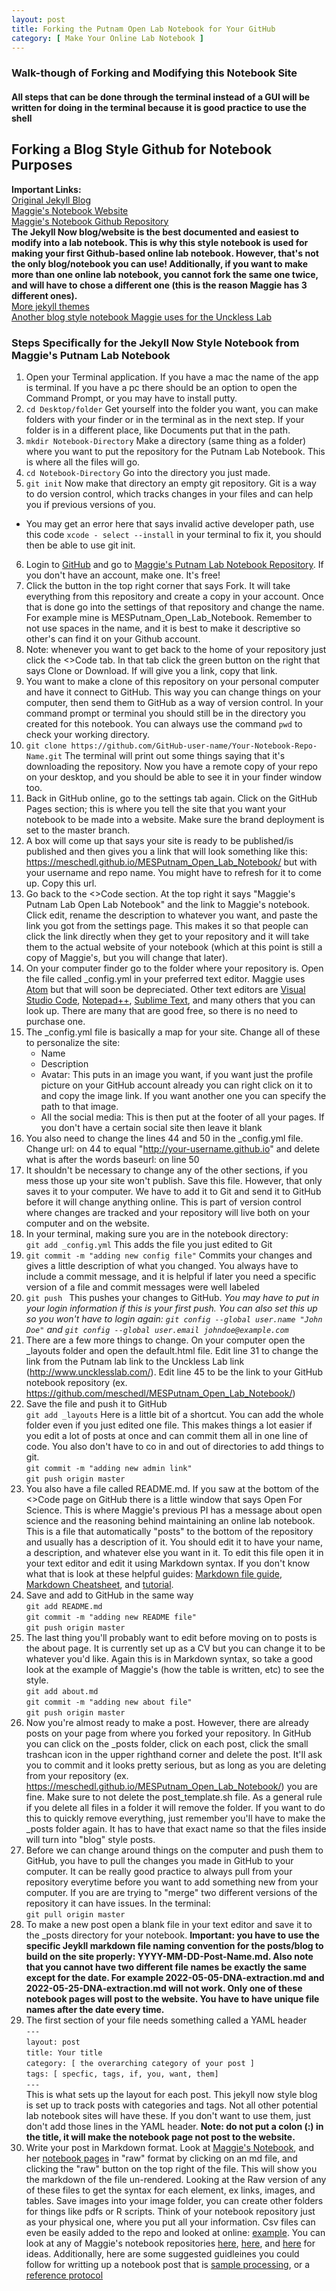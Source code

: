 ```yaml
---
layout: post
title: Forking the Putnam Open Lab Notebook for Your GitHub
category: [ Make Your Online Lab Notebook ]
---
```


### Walk-though of Forking and Modifying this Notebook Site
#### All steps that can be done through the terminal instead of a GUI will be written for doing in the terminal because it is good practice to use the shell

## Forking a Blog Style Github for Notebook Purposes


**Important Links:**  
[Original Jekyll Blog](https://github.com/barryclark/jekyll-now)  
[Maggie's Notebook Website](https://meschedl.github.io/MESPutnam_Open_Lab_Notebook/)  
[Maggie's Notebook Github Repository](https://github.com/meschedl/MESPutnam_Open_Lab_Notebook)  
**The Jekyll Now blog/website is the best documented and easiest to modify into a lab notebook. This is why this style notebook is used for making your first Github-based online lab notebook. However, that's not the only blog/notebook you can use! Additionally, if you want to make more than one online lab notebook, you cannot fork the same one twice, and will have to chose a different one (this is the reason Maggie has 3 different ones).**  
[More jekyll themes](https://github.com/topics/jekyll-themes)  
[Another blog style notebook Maggie uses for the Unckless Lab](https://meschedl.github.io/Unckless-Lab-Notebook-Maggie/)


### Steps Specifically for the Jekyll Now Style Notebook from Maggie's Putnam Lab Notebook

1. Open your Terminal application. If you have a mac the name of the app is terminal. If you have a pc there should be an option to open the Command Prompt, or you may have to install putty.
2. `cd Desktop/folder` Get yourself into the folder you want, you can make folders with your finder or in the terminal as in the next step. If your folder is in a different place, like Documents put that in the path.
3. `mkdir Notebook-Directory` Make a directory (same thing as a folder) where you want to put the repository for the Putnam Lab Notebook. This is where all the files will go.
4. `cd Notebook-Directory` Go into the directory you just made.
5. `git init` Now make that directory an empty git repository. Git is a way to do version control, which tracks changes in your files and can help you if previous versions of you.
  - You may get an error here that says invalid active developer path, use this code `xcode - select --install` in your terminal to fix it, you should then be able to use git init.
6. Login to [GitHub](https://github.com/) and go to [Maggie's Putnam Lab Notebook Repository](https://github.com/meschedl/MESPutnam_Open_Lab_Notebook). If you don't have an account, make one. It's free!
7. Click the button in the top right corner that says Fork. It will take everything from this repository and create a copy in your account. Once that is done go into the settings of that repository and change the name. For example mine is MESPutnam_Open_Lab_Notebook. Remember to not use spaces in the name, and it is best to make it descriptive so other's can find it on your Github account.
8. Note: whenever you want to get back to the home of your repository just click the <>Code tab. In that tab click the green button on the right that says Clone or Download. If will give you a link, copy that link.
9. You want to make a clone of this repository on your personal computer and have it connect to GitHub. This way you can change things on your computer, then send them to GitHub as a way of version control. In your command prompt or terminal you should still be in the directory you created for this notebook. You can always use the command `pwd` to check your working directory.
10. `git clone https://github.com/GitHub-user-name/Your-Notebook-Repo-Name.git` The terminal will print out some things saying that it's downloading the repository. Now you have a remote copy of your repo on your desktop, and you should be able to see it in your finder window too.
11. Back in GitHub online, go to the settings tab again. Click on the GitHub Pages section; this is where you tell the site that you want your notebook to be made into a website. Make sure the brand deployment is set to the master branch.
12. A box will come up that says your site is ready to be published/is published and then gives you a link that will look something like this: https://meschedl.github.io/MESPutnam_Open_Lab_Notebook/ but with your username and repo name. You might have to refresh for it to come up. Copy this url.
13. Go back to the <>Code section.  At the top right it says "Maggie's Putnam Lab Open Lab Notebook" and the link to Maggie's notebook. Click edit, rename the description to whatever you want, and paste the link you got from the settings page. This makes it so that people can click the link directly when they get to your repository and it will take them to the actual website of your notebook (which at this point is still a copy of Maggie's, but you will change that later).
14. On your computer finder go to the folder where your repository is. Open the file called _config.yml in your preferred text editor. Maggie uses [Atom](https://atom.io/) but that will soon be depreciated. Other text editors are [Visual Studio Code](https://code.visualstudio.com/), [Notepad++](https://notepad-plus-plus.org/), [Sublime Text](https://www.sublimetext.com/), and many others that you can look up. There are many that are good free, so there is no need to purchase one.
15. The _config.yml file is basically a map for your site. Change all of these to personalize the site:
    - Name
    - Description
    - Avatar: This puts in an image you want, if you want just the profile picture on your GitHub account already you can right click on it to and copy the image link. If you want another one you can specify the path to that image.
    - All the social media: This is then put at the footer of all your pages. If you don't have a certain social site then leave it blank
16. You also need to change the lines 44 and 50 in the _config.yml file. Change url: on 44 to equal "http://your-username.github.io" and delete what is after the words baseurl: on line 50
16. It shouldn't be necessary to change any of the other sections, if you mess those up your site won't publish. Save this file. However, that only saves it to your computer. We have to add it to Git and send it to GitHub before it will change anything online. This is part of version control where changes are tracked and your repository will live both on your computer and on the website.
17. In your terminal, making sure you are in the notebook directory:  
`git add _config.yml` This adds the file you just edited to Git
18. `git commit -m "adding new config file"` Commits your changes and gives a little description of what you changed. You always have to include a commit message, and it is helpful if later you need a specific version of a file and commit messages were well labeled
19. `git push ` This pushes your changes to GitHub.
  _You may have to put in your login information if this is your first push. You can also set this up so you won't have to login again: `git config --global user.name "John Doe"` and `git config --global user.email johndoe@example.com`_
20. There are a few more things to change. On your computer open the _layouts folder and open the default.html file. Edit line 31 to change the link from the Putnam lab link to the Unckless Lab link (http://www.uncklesslab.com/). Edit line 45 to be the link to your GitHub notebook repository (ex. https://github.com/meschedl/MESPutnam_Open_Lab_Notebook/)
21. Save the file and push it to GitHub  
`git add _layouts` Here is a little bit of a shortcut. You can add the whole folder even if you just edited one file. This makes things a lot easier if you edit a lot of posts at once and can commit them all in one line of code. You also don't have to co in and out of directories to add things to git.  
`git commit -m "adding new admin link"`  
`git push origin master`
22. You also have a file called README.md. If you saw at the bottom of the <>Code page on GitHub there is a little window that says Open For Science. This is where Maggie's previous PI has a message about open science and the reasoning behind maintaining an online lab notebook. This is a file that automatically "posts" to the bottom of the repository and usually has a description of it. You should edit it to have your name, a description, and whatever else you want in it. To edit this file open it in your text editor and edit it using Markdown syntax. If you don't know what that is look at these helpful guides: [Markdown file guide](https://guides.github.com/features/mastering-markdown/), [Markdown Cheatsheet](https://github.com/adam-p/markdown-here/wiki/Markdown-Cheatsheet), and [tutorial](https://www.markdowntutorial.com/).
23. Save and add to GitHub in the same way  
`git add README.md`  
`git commit -m "adding new README file"`  
`git push origin master`
24. The last thing you'll probably want to edit before moving on to posts is the about page. It is currently set up as a CV but you can change it to be whatever you'd like. Again this is in Markdown syntax, so take a good look at the example of Maggie's (how the table is written, etc) to see the style.  
`git add about.md`  
`git commit -m "adding new about file"`  
`git push origin master`
25. Now you're almost ready to make a post. However, there are already posts on your page from where you forked your repository. In GitHub you can click on the _posts folder, click on each post, click the small trashcan icon in the upper righthand corner and delete the post. It'll ask you to commit and it looks pretty serious, but as long as you are deleting from your repository (ex. https://meschedl.github.io/MESPutnam_Open_Lab_Notebook/) you are fine. Make sure to not delete the post_template.sh file. As a general rule if you delete all files in a folder it will remove the folder. If you want to do this to quickly remove everything, just remember you'll have to make the _posts folder again. It has to have that exact name so that the files inside will turn into "blog" style posts.
26. Before we can change around things on the computer and push them to GitHub, you have to pull the changes you made in GitHub to your computer. It can be really good practice to always pull from your repository everytime before you want to add something new from your computer. If you are are trying to "merge" two different versions of the repository it can have issues. In the terminal:  
`git pull origin master`
27. To make a new post open a blank file in your text editor and save it to the _posts directory for your notebook. **Important: you have to use the specific Jeykll markdown file naming convention for the posts/blog to build on the site properly: YYYY-MM-DD-Post-Name.md. Also note that you cannot have two different file names be exactly the same except for the date. For example 2022-05-05-DNA-extraction.md and 2022-05-25-DNA-extraction.md will not work. Only one of these notebook pages will post to the website. You have to have unique file names after the date every time.**
28. The first section of your file needs something called a YAML header  
`---`  
`layout: post`  
`title: Your title`  
`category: [ the overarching category of your post ]`  
`tags: [ specfic, tags, if, you, want, them]`  
`---`  
This is what sets up the layout for each post. This jekyll now style blog is set up to track posts with categories and tags. Not all other potential lab notebook sites will have these. If you don't want to use them, just don't add those lines in the YAML header. **Note: do not put a colon (:) in the title, it will make the notebook page not post to the website.**
29. Write your post in Markdown format. Look at [Maggie's Notebook](https://meschedl.github.io/Unckless-Lab-Notebook-Maggie/), and her [notebook pages](https://github.com/meschedl/Unckless-Lab-Notebook-Maggie/tree/master/_posts) in "raw" format by clicking on an md file, and clicking the "raw" button on the top right of the file. This will show you the markdown of the file un-rendered. Looking at the Raw version of any of these files to get the syntax for each element, ex links, images, and tables. Save images into your image folder, you can create other folders for things like pdfs or R scripts. Think of your notebook repository just as your physical one, where you put all your information. Csv files can even be easily added to the repo and looked at online: [example](https://github.com/meschedl/Unckless_Lab_Resources/blob/main/BAC-DiNV/spacer_gen_output.csv). You can look at any of Maggie's notebook repositories [here](https://github.com/meschedl/Unckless-Lab-Notebook-Maggie), [here](https://github.com/meschedl/MESPutnam_Open_Lab_Notebook), and [here](https://github.com/meschedl/MES_Puritz_Lab_Notebook) for ideas. Additionally, here are some suggested guidleines you could follow for writting up a notebook post that is [sample processing](https://meschedl.github.io/MESPutnam_Open_Lab_Notebook/Sample-Processing/), or a [reference protocol](https://meschedl.github.io/MESPutnam_Open_Lab_Notebook/Protocol-Post-Template/)